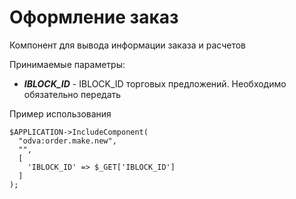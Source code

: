 # Оформление заказ
Компонент для вывода информации заказа и расчетов

Принимаемые параметры:

- ___IBLOCK_ID___ - IBLOCK_ID торговых предложений. Необходимо обязательно передать

Пример использования

```
$APPLICATION->IncludeComponent(
  "odva:order.make.new",
  "",
  [
    'IBLOCK_ID' => $_GET['IBLOCK_ID']
  ]
);
```

